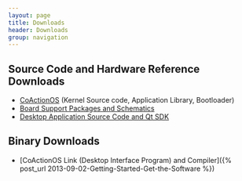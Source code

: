 ```yaml
---
layout: page
title: Downloads
header: Downloads
group: navigation
---
```


## Source Code and Hardware Reference Downloads

- [CoActionOS](https://github.com/CoActionOS/CoActionOS) (Kernel Source code, Application Library, Bootloader)
- [Board Support Packages and Schematics](https://github.com/CoActionOS/CoActionOS-HW)
- [Desktop Application Source Code and Qt SDK](https://github.com/CoActionOS/CoActionOS-Desktop)

## Binary Downloads

* [CoActionOS Link (Desktop Interface Program) and Compiler]({% post_url 2013-09-02-Getting-Started-Get-the-Software %})

